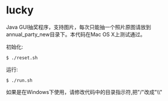 lucky
=====

<p>Java GUI抽奖程序，支持图片，每次只能抽一个照片原图请放到annual_party_new目录下。本代码在Mac OS X上测试通过。</p>

初始化:

    $ ./reset.sh

运行:

    $ ./run.sh

<p>如果是在Windows下使用，请修改代码中的目录指示符,把"/"改成"\\"</p>
